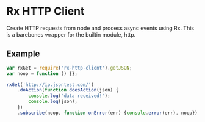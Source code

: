 Rx HTTP Client
==============

Create HTTP requests from node and process async events using Rx. This is a barebones wrapper for the builtin module, http.

Example
-------
```javascript
var rxGet = require('rx-http-client').getJSON;
var noop = function () {};

rxGet('http://ip.jsontest.com/')
    .doAction(function doesAction(json) {
        console.log('data received!');
        console.log(json);
    })
    .subscribe(noop, function onError(err) {console.error(err), noop});
```
